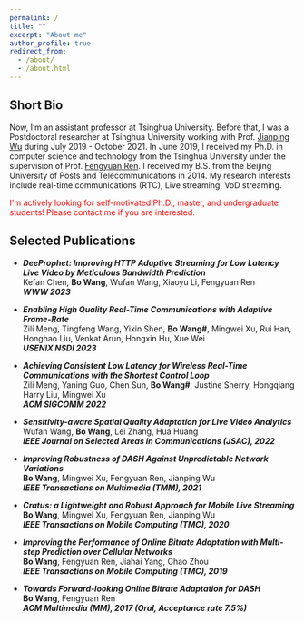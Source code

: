 ```yaml
---
permalink: /
title: ""
excerpt: "About me"
author_profile: true
redirect_from: 
  - /about/
  - /about.html
---
```


Short Bio
--

Now, I’m an assistant professor at Tsinghua University. Before that, I was a Postdoctoral researcher at Tsinghua University working with Prof. [Jianping Wu](https://www.cs.tsinghua.edu.cn/csen/info/1059/4003.htm) during July 2019 - October 2021. In June 2019, I received my Ph.D. in computer science and technology from the Tsinghua University under the supervision of Prof. [Fengyuan Ren](http://nns.cs.tsinghua.edu.cn/personal/renfy/renfy.html). I received my B.S. from the Beijing University of Posts and Telecommunications in 2014. My research interests include real-time communications (RTC), Live streaming, VoD streaming.

<font color=red>I'm actively looking for self-motivated Ph.D., master, and undergraduate students! Please contact me if you are interested.</font>


Selected Publications
--
  
* ___DeeProphet: Improving HTTP Adaptive Streaming for Low Latency Live Video by Meticulous Bandwidth Prediction___ \
Kefan Chen, __Bo Wang__, Wufan Wang, Xiaoyu Li, Fengyuan Ren \
___WWW 2023___

* ___Enabling High Quality Real-Time Communications with Adaptive Frame-Rate___ \
 Zili Meng, Tingfeng Wang, Yixin Shen, __Bo Wang#__, Mingwei Xu, Rui Han, Honghao Liu, Venkat Arun, Hongxin Hu, Xue Wei\
 ___USENIX NSDI 2023___

* ___Achieving Consistent Low Latency for Wireless Real-Time Communications with the Shortest Control Loop___ \
Zili Meng, Yaning Guo, Chen Sun, __Bo Wang#__, Justine Sherry, Hongqiang Harry Liu, Mingwei Xu \
___ACM SIGCOMM 2022___

* ___Sensitivity-aware Spatial Quality Adaptation for Live Video Analytics___ \
Wufan Wang, __Bo Wang__, Lei Zhang, Hua Huang \
___IEEE Journal on Selected Areas in Communications (JSAC), 2022___

* ___Improving Robustness of DASH Against Unpredictable Network Variations___ \
__Bo Wang__, Mingwei Xu, Fengyuan Ren, Jianping Wu \
___IEEE Transactions on Multimedia (TMM), 2021___

* ___Cratus: a Lightweight and Robust Approach for Mobile Live Streaming___ \
__Bo Wang__, Mingwei Xu, Fengyuan Ren, Jianping Wu \
___IEEE Transactions on Mobile Computing (TMC), 2020___

* ___Improving the Performance of Online Bitrate Adaptation with Multi-step Prediction over Cellular Networks___ \
__Bo Wang__, Fengyuan Ren, Jiahai Yang, Chao Zhou \
___IEEE Transactions on Mobile Computing (TMC), 2019___

* ___Towards Forward-looking Online Bitrate Adaptation for DASH___ \
__Bo Wang__, Fengyuan Ren \
___ACM Multimedia (MM), 2017 (Oral, Acceptance rate 7.5%)___
  
